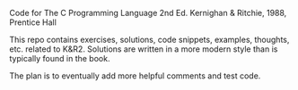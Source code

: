 Code for The C Programming Language 2nd Ed. Kernighan & Ritchie, 1988, Prentice Hall

This repo contains exercises, solutions, code snippets, examples, thoughts, etc. related to K&R2. Solutions are written in a more modern style than is typically found in the book.

The plan is to eventually add more helpful comments and test code.
